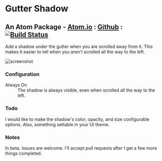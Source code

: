 # Gutter Shadow
## An Atom Package - [Atom.io](https://atom.io/packages/gutter-shadow) : [Github](https://github.com/dsandstrom/atom-gutter-shadow) : [![Build Status](https://travis-ci.org/dsandstrom/atom-gutter-shadow.svg?branch=master)](https://travis-ci.org/dsandstrom/atom-gutter-shadow)
Add a shadow under the gutter when you are scrolled away from it.  This makes it easier to tell when you aren't scrolled all the way to the left.

![screenshot][screen-1]

### Configuration
<dl>   <dt>Always On</dt>   <dd>The shadow is always visible, even when scrolled all the way to the left.</dd>

### Todo
I would like to make the shadow's color, opacity, and size configurable options.  Also, something settable in your UI theme.

### Notes
In beta.  Issues are welcome.  I'll accept pull requests after I get a few more things completed.

[screen-1]: http://content.screencast.com/users/dsandstrom/folders/Jing/media/6e5c193e-29fc-49ff-bab9-2666de15f865/00000039.png
